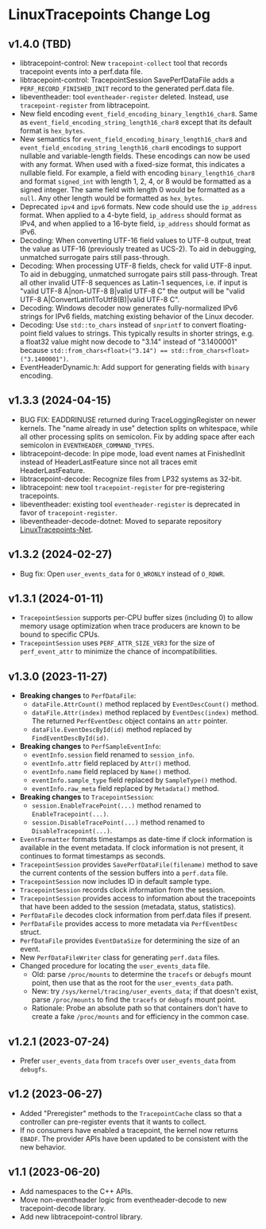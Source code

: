 # LinuxTracepoints Change Log

## v1.4.0 (TBD)

- libtracepoint-control: New `tracepoint-collect` tool that records tracepoint
  events into a perf.data file.
- libtracepoint-control: TracepointSession SavePerfDataFile adds a
  `PERF_RECORD_FINISHED_INIT` record to the generated perf.data file.
- libeventheader: tool `eventheader-register` deleted. Instead, use
  `tracepoint-register` from libtracepoint.
- New field encoding `event_field_encoding_binary_length16_char8`. Same as
  `event_field_encoding_string_length16_char8` except that its default format
  is `hex_bytes`.
- New semantics for `event_field_encoding_binary_length16_char8` and
  `event_field_encoding_string_length16_char8` encodings to support nullable
  and variable-length fields. These encodings can now be used with any format.
  When used with a fixed-size format, this indicates a nullable field. For
  example, a field with encoding `binary_length16_char8` and format
  `signed_int` with length 1, 2, 4, or 8 would be formatted as a signed
  integer. The same field with length 0 would be formatted as a `null`. Any
  other length would be formatted as `hex_bytes`.
- Deprecated `ipv4` and `ipv6` formats. New code should use the `ip_address`
  format. When applied to a 4-byte field, `ip_address` should format as IPv4,
  and when applied to a 16-byte field, `ip_address` should format as IPv6.
- Decoding: When converting UTF-16 field values to UTF-8 output, treat the
  value as UTF-16 (previously treated as UCS-2). To aid in debugging, unmatched
  surrogate pairs still pass-through.
- Decoding: When processing UTF-8 fields, check for valid UTF-8 input. To aid
  in debugging, unmatched surrogate pairs still pass-through. Treat all other
  invalid UTF-8 sequences as Latin-1 sequences, i.e. if input is
  "valid UTF-8 A|non-UTF-8 B|valid UTF-8 C" the output will be
  "valid UTF-8 A|ConvertLatin1ToUtf8(B)|valid UTF-8 C".
- Decoding: Windows decoder now generates fully-normalized IPv6 strings for
  IPv6 fields, matching existing behavior of the Linux decoder.
- Decoding: Use `std::to_chars` instead of `snprintf` to convert floating-point
  field values to strings. This typically results in shorter strings, e.g. a
  float32 value might now decode to "3.14" instead of "3.1400001" because
  `std::from_chars<float>("3.14") == std::from_chars<float>("3.1400001")`.
- EventHeaderDynamic.h: Add support for generating fields with  `binary`
  encoding.

## v1.3.3 (2024-04-15)

- BUG FIX: EADDRINUSE returned during TraceLoggingRegister on newer kernels.
  The "name already in use" detection splits on whitespace, while all other
  processing splits on semicolon. Fix by adding space after each semicolon
  in `EVENTHEADER_COMMAND_TYPES`.
- libtracepoint-decode: In pipe mode, load event names at FinishedInit instead
  of HeaderLastFeature since not all traces emit HeaderLastFeature.
- libtracepoint-decode: Recognize files from LP32 systems as 32-bit.
- libtracepoint: new tool `tracepoint-register` for pre-registering
  tracepoints.
- libeventheader: existing tool `eventheader-register` is deprecated in
  favor of `tracepoint-register`.
- libeventheader-decode-dotnet: Moved to separate repository
  [LinuxTracepoints-Net](https://github.com/microsoft/LinuxTracepoints-Net).

## v1.3.2 (2024-02-27)

- Bug fix: Open `user_events_data` for `O_WRONLY` instead of `O_RDWR`.

## v1.3.1 (2024-01-11)

- `TracepointSession` supports per-CPU buffer sizes (including 0) to allow
  memory usage optimization when trace producers are known to be bound to
  specific CPUs.
- `TracepointSession` uses `PERF_ATTR_SIZE_VER3` for the size of
  `perf_event_attr` to minimize the chance of incompatibilities.

## v1.3.0 (2023-11-27)

- **Breaking changes** to `PerfDataFile`:
  - `dataFile.AttrCount()` method replaced by `EventDescCount()` method.
  - `dataFile.Attr(index)` method replaced by `EventDesc(index)` method.
    The returned `PerfEventDesc` object contains an `attr` pointer.
  - `dataFile.EventDescById(id)` method replaced by `FindEventDescById(id)`.
- **Breaking changes** to `PerfSampleEventInfo`:
  - `eventInfo.session` field renamed to `session_info`.
  - `eventInfo.attr` field replaced by `Attr()` method.
  - `eventInfo.name` field replaced by `Name()` method.
  - `eventInfo.sample_type` field replaced by `SampleType()` method.
  - `eventInfo.raw_meta` field replaced by `Metadata()` method.
- **Breaking changes** to `TracepointSession`:
  - `session.EnableTracePoint(...)` method renamed to `EnableTracepoint(...)`.
  - `session.DisableTracePoint(...)` method renamed to `DisableTracepoint(...)`.
- `EventFormatter` formats timestamps as date-time if clock information is
  available in the event metadata. If clock information is not present, it
  continues to format timestamps as seconds.
- `TracepointSession` provides `SavePerfDataFile(filename)` method to save
  the current contents of the session buffers into a `perf.data` file.
- `TracepointSession` now includes ID in default sample type.
- `TracepointSession` records clock information from the session.
- `TracepointSession` provides access to information about the tracepoints
   that have been added to the session (metadata, status, statistics).
- `PerfDataFile` decodes clock information from perf.data files if present.
- `PerfDataFile` provides access to more metadata via `PerfEventDesc` struct.
- `PerfDataFile` provides `EventDataSize` for determining the size of an event.
- New `PerfDataFileWriter` class for generating `perf.data` files.
- Changed procedure for locating the `user_events_data` file.
  - Old: parse `/proc/mounts` to determine the `tracefs` or `debugfs` mount
    point, then use that as the root for the `user_events_data` path.
  - New: try `/sys/kernel/tracing/user_events_data`; if that doesn't exist,
    parse `/proc/mounts` to find the `tracefs` or `debugfs` mount point.
  - Rationale: Probe an absolute path so that containers don't have to
    create a fake `/proc/mounts` and for efficiency in the common case.

## v1.2.1 (2023-07-24)

- Prefer `user_events_data` from `tracefs` over `user_events_data` from
  `debugfs`.

## v1.2 (2023-06-27)

- Added "Preregister" methods to the `TracepointCache` class so that a
  controller can pre-register events that it wants to collect.
- If no consumers have enabled a tracepoint, the kernel now returns `EBADF`.
  The provider APIs have been updated to be consistent with the new behavior.

## v1.1 (2023-06-20)

- Add namespaces to the C++ APIs.
- Move non-eventheader logic from eventheader-decode to new tracepoint-decode
  library.
- Add new libtracepoint-control library.
